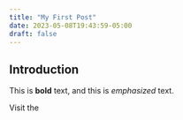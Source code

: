 ```yaml
---
title: "My First Post"
date: 2023-05-08T19:43:59-05:00
draft: false
---
```


## Introduction

This is **bold** text, and this is *emphasized* text.

Visit the 